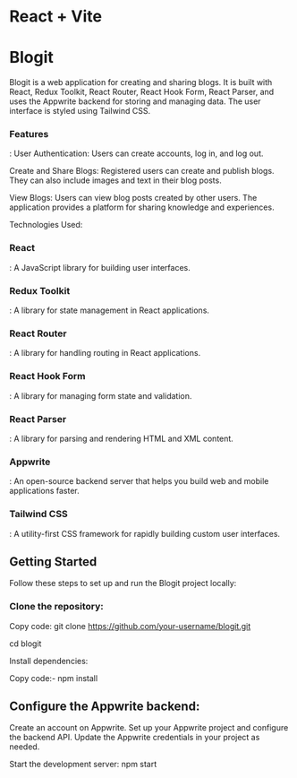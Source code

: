 # React + Vite
<h1>Blogit</h1>
Blogit is a web application for creating and sharing blogs. It is built with React, Redux Toolkit, React Router, React Hook Form, React Parser, and uses the Appwrite backend for storing and managing data. The user interface is styled using Tailwind CSS.

<h3>Features</h3>:
User Authentication: Users can create accounts, log in, and log out.

Create and Share Blogs: Registered users can create and publish blogs. They can also include images and text in their blog posts.

View Blogs: Users can view blog posts created by other users. The application provides a platform for sharing knowledge and experiences.

Technologies Used:
<h3>React</h3>: A JavaScript library for building user interfaces.
<h3>Redux Toolkit</h3>: A library for state management in React applications.
<h3>React Router</h3>: A library for handling routing in React applications.
<h3>React Hook Form</h3>: A library for managing form state and validation.
<h3>React Parser</h3>: A library for parsing and rendering HTML and XML content.
<h3>Appwrite</h3>: An open-source backend server that helps you build web and mobile applications faster.
<h3>Tailwind CSS</h3>: A utility-first CSS framework for rapidly building custom user interfaces.

<h2>Getting Started</h2>
Follow these steps to set up and run the Blogit project locally:

<h3>Clone the repository:</h3>

Copy code:
git clone https://github.com/your-username/blogit.git

<p>cd blogit</p>

Install dependencies:

Copy code:-
npm install

<h2>Configure the Appwrite backend:</h2>
Create an account on Appwrite.
Set up your Appwrite project and configure the backend API.
Update the Appwrite credentials in your project as needed.

Start the development server:
npm start

